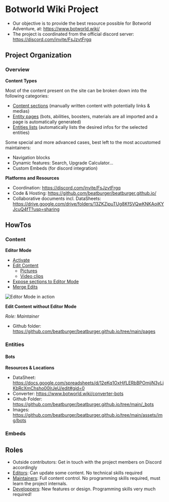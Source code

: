 # Botworld Wiki Project

- Our objective is to provide the best resource possible for Botworld Adventure, at: https://www.botworld.wiki/
- The project is coordinated from the official discord server: https://discord.com/invite/FsJzvtFrgq


## Project Organization

### Overview 

**Content Types**

Most of the content present on the site can be broken down into the following categories:

- [Content sections](https://github.com/beatburger/beatburger.github.io/blob/main/README.md#content) (manually written content with potentially links & medias)
- [Entity pages](https://github.com/beatburger/beatburger.github.io/blob/main/README.md#entities) (bots, abilities, boosters, materials are all imported and a page is automatically generated)
- [Entities lists](https://github.com/beatburger/beatburger.github.io/blob/main/README.md#entities) (automatically lists the desired infos for the selected entities)

Some special and more advanced cases, best left to the most accustomed maintainers:

- Navigation blocks
- Dynamic features: Search, Upgrade Calculator...
- Custom Embeds (for discord integration)

**Platforms and Resources**

- Coordination: https://discord.com/invite/FsJzvtFrgq
- Code & Hosting: https://github.com/beatburger/beatburger.github.io/
- Collaborative documents incl. DataSheets: https://drive.google.com/drive/folders/13ZKZipuTUg8KfSVQwKNKAoiKYJcuQ4fT?usp=sharing

## HowTos

### Content

**Editor Mode**

- [Activate](/_docs/editor-mode.md#activate)
- [Edit Content](/_docs/editor-mode.md#edit-content)
  - [Pictures](/_docs/editor-mode.md#pictures)
  - [Video clips](/_docs/editor-mode.md#video-clips)
- [Expose sections to Editor Mode](/_docs/editor-mode.md#expose-sections-to-editor-mode)
- [Merge Edits](/_docs/editor-mode.md#merge-edits)

![Editor Mode in action](https://cdn.discordapp.com/attachments/917809790284079114/979408919778697226/editor-mode.png)


**Edit Content without Editor Mode**

*Role: Maintainer*

- Github folder: https://github.com/beatburger/beatburger.github.io/tree/main/pages



### Entities

#### Bots

**Resources & Locations**

- DataSheet: https://docs.google.com/spreadsheets/d/12eKq1OxHjfLERbBPOmjjN3yLjKbRcXmChsho00IrJeU/edit#gid=0
- Converter: https://www.botworld.wiki/converter-bots
- Github Folder: https://github.com/beatburger/beatburger.github.io/tree/main/_bots
- Images: https://github.com/beatburger/beatburger.github.io/tree/main/assets/img/bots


### Embeds



## Roles

- Outside contributors: Get in touch with the project members on Discord accordingly
- [Editors](/_docs/roles.md#editors): Can update some content. No technical skills required
- [Maintainers](/_docs/roles.md#editors): Full content control. No programming skills required, must learn the project internals.
- [Developpers](/_docs/roles.md#editors): New features or design. Programming skills very much required!
